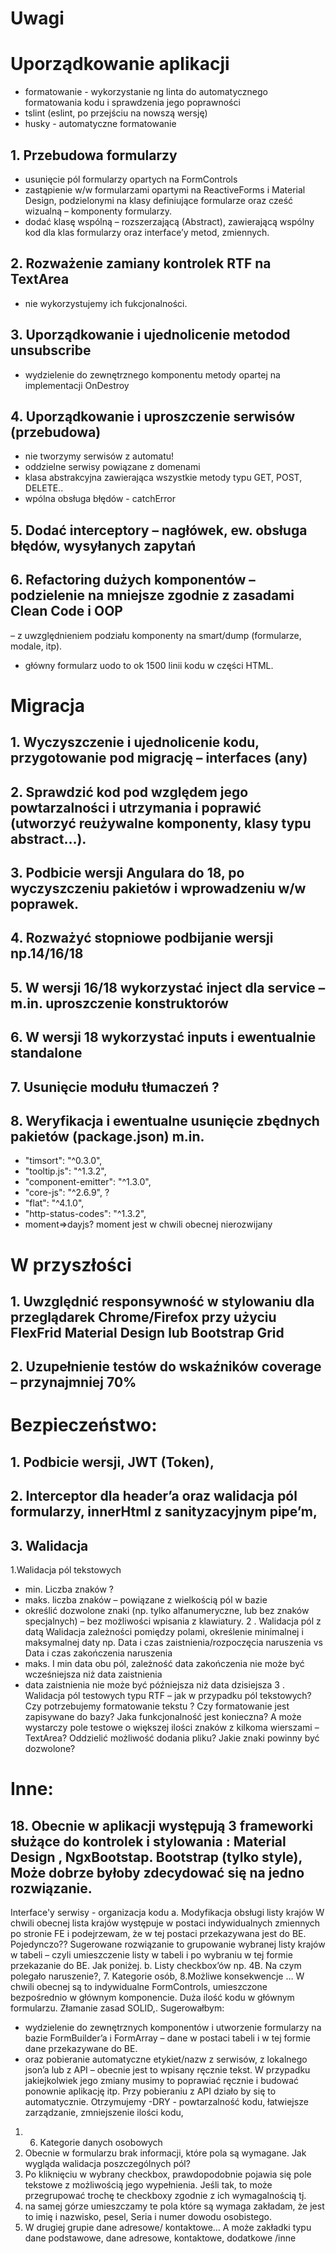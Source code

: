 # Uwagi
# Uporządkowanie aplikacji
 - formatowanie - wykorzystanie ng linta do automatycznego formatowania kodu i sprawdzenia jego poprawności
 - tslint (eslint, po przejściu na nowszą wersję)
 - husky - automatyczne formatowanie
## 1. Przebudowa formularzy
- usunięcie pól formularzy opartych na FormControls
- zastąpienie w/w formularzami opartymi na ReactiveForms i Material Design, podzielonymi na klasy definiujące formularze oraz cześć wizualną – komponenty formularzy.
- dodać klasę wspólną – rozszerzającą (Abstract), zawierającą wspólny kod dla klas formularzy oraz interface’y metod, zmiennych.
## 2. Rozważenie zamiany kontrolek RTF na TextArea
- nie wykorzystujemy ich fukcjonalności.
## 3. Uporządkowanie i ujednolicenie metodod unsubscribe
- wydzielenie do zewnętrznego komponentu metody opartej na implementacji OnDestroy
## 4. Uporządkowanie i uproszczenie serwisów (przebudowa)
- nie tworzymy serwisów z automatu!
- oddzielne serwisy powiązane z domenami
- klasa abstrakcyjna zawierająca wszystkie metody typu GET, POST, DELETE..
- wpólna obsługa błędów - catchError
## 5.	Dodać interceptory – nagłówek, ew. obsługa błędów, wysyłanych zapytań  
## 6.	Refactoring dużych komponentów – podzielenie na mniejsze zgodnie z zasadami Clean Code i OOP 
– z uwzględnieniem podziału komponenty na smart/dump (formularze, modale, itp).
- główny formularz uodo to ok 1500 linii kodu w części HTML.

# Migracja
## 1.	Wyczyszczenie i ujednolicenie kodu, przygotowanie pod migrację – interfaces (any)
## 2.	Sprawdzić kod pod względem jego powtarzalności i utrzymania i poprawić (utworzyć reużywalne komponenty, klasy typu abstract…).
## 3.	Podbicie wersji Angulara do 18, po wyczyszczeniu pakietów i wprowadzeniu w/w poprawek.
## 4.	Rozważyć stopniowe podbijanie wersji np.14/16/18
## 5.	W wersji 16/18 wykorzystać inject dla service – m.in. uproszczenie konstruktorów
## 6.	W wersji 18 wykorzystać inputs i ewentualnie standalone 
## 7.	Usunięcie modułu tłumaczeń ?
## 8.	Weryfikacja i ewentualne usunięcie zbędnych pakietów (package.json) m.in.
-	"timsort": "^0.3.0",
-	"tooltip.js": "^1.3.2", 
-	"component-emitter": "^1.3.0", 
-	"core-js": "^2.6.9", ?
-	"flat": "^4.1.0", 
-	"http-status-codes": "^1.3.2", 
-	moment=>dayjs? moment jest w chwili obecnej nierozwijany
	
# W przyszłości 
## 1.	Uwzględnić responsywność w stylowaniu dla przeglądarek Chrome/Firefox przy użyciu FlexFrid Material Design lub Bootstrap Grid
## 2.	Uzupełnienie testów do wskaźników coverage – przynajmniej 70%

# Bezpieczeństwo: 
## 1. Podbicie wersji, JWT (Token), 
## 2. Interceptor dla header’a  oraz walidacja pól formularzy, innerHtml z sanityzacyjnym pipe’m,
## 3. Walidacja
 1.Walidacja pól tekstowych
- min. Liczba znaków ?
 -  maks. liczba znaków – powiązane z wielkością pól w bazie
- określić dozwolone znaki (np. tylko alfanumeryczne, lub bez znaków specjalnych) – bez możliwości wpisania z klawiatury.
2 . Walidacja pól z datą
Walidacja zależności pomiędzy polami, określenie minimalnej i maksymalnej daty np.
 Data i czas zaistnienia/rozpoczęcia naruszenia vs Data i czas zakończenia naruszenia
- maks. I min data obu pól, zależność data zakończenia nie może być wcześniejsza niż data zaistnienia
- data zaistnienia nie może być późniejsza niż data dzisiejsza
3 . Walidacja pól testowych typu RTF – jak w przypadku pól tekstowych?
Czy potrzebujemy formatowanie tekstu ? Czy formatowanie jest zapisywane do bazy? Jaka funkcjonalność jest konieczna? A może wystarczy pole testowe o większej ilości znaków z kilkoma wierszami – TextArea?
Oddzielić możliwość dodania pliku?
Jakie znaki powinny być dozwolone?

# Inne:
## 18.	Obecnie w aplikacji występują 3 frameworki służące do kontrolek i stylowania : Material Design , NgxBootstap. Bootstrap (tylko style), Może dobrze byłoby zdecydować się na jedno rozwiązanie.

Interface'y serwisy - organizacja kodu
a.	Modyfikacja obsługi listy krajów
W chwili obecnej lista krajów występuje w postaci indywidualnych zmiennych po stronie FE i podejrzewam, że w tej postaci przekazywana jest do BE. Pojedynczo??
Sugerowane rozwiązanie to grupowanie wybranej listy krajów w tabeli – czyli umieszczenie listy w tabeli i po wybraniu w tej formie przekazanie do BE. Jak poniżej.
b.	Listy checkbox’ów 
np. 4B. Na czym polegało naruszenie?, 7. Kategorie osób, 8.Możliwe konsekwencje …
W chwili obecnej są to indywidualne FormControls, umieszczone bezpośrednio w głównym komponencie. Duża ilość kodu w głównym formularzu. Złamanie zasad SOLID,. Sugerowałbym:
- wydzielenie do zewnętrznych komponentów i utworzenie formularzy na bazie FormBuilder’a i FormArray – dane w postaci tabeli i w tej formie dane przekazywane do BE. 
 - oraz pobieranie automatyczne etykiet/nazw z serwisów, z lokalnego json’a lub z API – obecnie jest to wpisany ręcznie tekst. W przypadku jakiejkolwiek jego zmiany musimy to poprawiać ręcznie i budować ponownie aplikację itp. Przy pobieraniu  z API działo by się to automatycznie.
Otrzymujemy -DRY - powtarzalność kodu, łatwiejsze zarządzanie,  zmniejszenie ilości kodu,
1.	6. Kategorie danych osobowych
2.	Obecnie w formularzu brak informacji, które pola są wymagane. Jak wygląda walidacja poszczególnych pól?
3.	Po kliknięciu w wybrany checkbox, prawdopodobnie pojawia się pole tekstowe z możliwością jego wypełnienia. Jeśli tak, to może przegrupować trochę te checkboxy zgodnie z ich wymagalnością tj. 
4.	na samej górze umieszczamy te pola które są wymaga zakładam, że jest to imię i nazwisko, pesel, Seria i numer dowodu osobistego.
5.	W drugiej grupie dane adresowe/ kontaktowe… A może zakładki typu dane podstawowe, dane adresowe, kontaktowe, dodatkowe /inne




